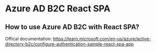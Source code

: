 # Azure AD B2C React SPA

## How to use Azure AD B2C with React SPA?

Offical documentation: https://learn.microsoft.com/en-us/azure/active-directory-b2c/configure-authentication-sample-react-spa-app
